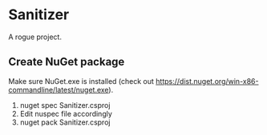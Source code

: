 # Sanitizer

A rogue project.

<h2>Create NuGet package</h2>

Make sure NuGet.exe is installed (check out https://dist.nuget.org/win-x86-commandline/latest/nuget.exe).

1. nuget spec Sanitizer.csproj
2. Edit nuspec file accordingly 
3. nuget pack Sanitizer.csproj
